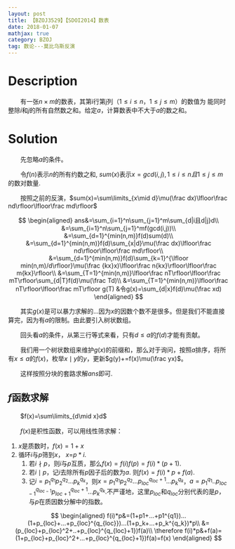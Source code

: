 ```yaml
---
layout: post
title: 【BZOJ3529】【SDOI2014】数表
date: 2018-01-07
mathjax: true
category: BZOJ
tag: 数论---莫比乌斯反演
---
```

# Description

　　有一张$n×m$的数表，其第i行第j列（$1 \le i \leq n，1 \le j \le m$）的数值为
能同时整除$i$和$j$的所有自然数之和。给定$a$，计算数表中不大于$a$的数之和。


<!-- more -->
# Solution

　　先忽略$a$的条件。

　　令$f(n)$表示$n$的所有约数之和, $sum(x)$表示$x=gcd(i,j),1\le i \le n且1\le j \le m$的数对数量.

　　按照之前的反演，$sum(x)=\sum\limits_{x\mid d}\mu(\frac dx)\lfloor\frac nd\rfloor\lfloor\frac md\rfloor$

$$
\begin{aligned}
ans&=\sum_{i=1}^n\sum_{j=1}^m\sum_{d|i且d|j}d\\
&=\sum_{i=1}^n\sum_{j=1}^mf(gcd(i,j))\\
&=\sum_{d=1}^{min(n,m)}f(d)sum(d)\\
&=\sum_{d=1}^{min(n,m)}f(d)\sum_{x|d}\mu(\frac dx)\lfloor\frac nd\rfloor\lfloor\frac md\rfloor\\
&=\sum_{d=1}^{min(n,m)}f(d)\sum_{k=1}^{\lfloor min(n,m)/d\rfloor}\mu(\frac {kx}x)\lfloor\frac n{kx}\rfloor\lfloor\frac m{kx}\rfloor\\
&=\sum_{T=1}^{min(n,m)}\lfloor\frac nT\rfloor\lfloor\frac mT\rfloor\sum_{d|T}f(d)\mu(\frac Td)\\
&=\sum_{T=1}^{min(n,m)}\lfloor\frac nT\rfloor\lfloor\frac mT\rfloor g(T) &令g(x)=\sum_{d|x}f(d)\mu(\frac xd)
\end{aligned}
$$

　　其实$g(x)$是可以暴力求解的...因为$x$的因数个数不是很多。但是我们不能直接算完，因为有$a$的限制。由此要引入树状数组。

　　回头看$a$的条件，从第三行等式来看，只有$d\leq a$的$f(d)$才能有贡献。

　　我们用一个树状数组来维护$g(x)$的前缀和，那么对于询问，按照$a$排序，将所有$x\le a$的$f(x)$，枚举$x\mid y$的$y$，更新$g(y)+=f(x)\mu(\frac yx)$。

　　这样按照分块的套路求解$ans$即可.
　　
　　

## $f$函数求解

　　$f(x)=\sum\limits_{d\mid x}d$

　　$f(x)​$是积性函数，可以用线性筛求解：

1. $x$是质数时，$f(x)=1+x$
2. 循环$i$与$p$筛到$x$， $x$=$p*i$. 
   1. 若$i\nmid p$，则$i$与$p$互质，那么$f(x)=f(i)f(p)=f(i)*(p+1)$.
   2. 若$i\mid p$，记$i$去除所有$p$因子后的数为$a$. 则$f(x)=f(i)*p+f(a)$.
   3. 记$i=p_1^{q_1}p_2^{q_2}...p_k^{q_k}$，则$x=p_1^{q_1}p_2^{q_2}...p_{loc}^{q_{loc}+1}...p_k^{q_k}$，$a=p_1^{q_1}..p_{loc-1}^{q_{loc-1}}p_{loc+1}^{q_{loc}+1}...p_k^{q_k}$.不严谨地，这里$p_{loc}$和$q_{loc}$分别代表的是$p$，与$p$在质因数分解中的指数。

$$
\begin{aligned}
f(i)*p&=(1+p1+...+p1^{q1})...(1+p_{loc}+...+p_{loc}^{q_{loc}})...(1+p_k+...+p_k^{q_k})*p\\
&=(p_{loc}+p_{loc}^2+..+p_{loc}^{q_{loc}+1})f(a)\\
\therefore f(i)*p&+f(a)=(1+p_{loc}+p_{loc}^2+...+p_{loc}^{q_{loc}+1})f(a)=f(x)
\end{aligned}
$$
